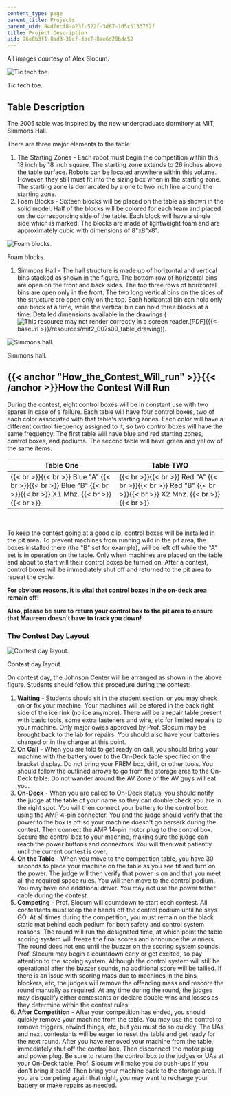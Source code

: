 ```yaml
---
content_type: page
parent_title: Projects
parent_uid: 84dfecf8-a23f-522f-3d67-1d5c5133752f
title: Project Description
uid: 26e0b3f1-8ad3-30cf-3bc7-8ae6d28bdc52
---
```


All images courtesy of Alex Slocum.

![Tic tech toe.](/courses/mechanical-engineering/2-007-design-and-manufacturing-i-spring-2009/projects/isometric.jpg)

Tic tech toe.

Table Description
-----------------

The 2005 table was inspired by the new undergraduate dormitory at MIT, Simmons Hall.

There are three major elements to the table:

1.  The Starting Zones - Each robot must begin the competition within this 18 inch by 18 inch square. The starting zone extends to 26 inches above the table surface. Robots can be located anywhere within this volume. However, they still must fit into the sizing box when in the starting zone. The starting zone is demarcated by a one to two inch line around the starting zone.
2.  Foam Blocks - Sixteen blocks will be placed on the table as shown in the solid model. Half of the blocks will be colored for each team and placed on the corresponding side of the table. Each block will have a single side which is marked. The blocks are made of lightweight foam and are approximately cubic with dimensions of 8"x8"x8".

![Foam blocks.](/courses/mechanical-engineering/2-007-design-and-manufacturing-i-spring-2009/projects/block.jpg)

Foam blocks.

1.  Simmons Hall - The hall structure is made up of horizontal and vertical bins stacked as shown in the figure. The bottom row of horizontal bins are open on the front and back sides. The top three rows of horizontal bins are open only in the front. The two long vertical bins on the sides of the structure are open only on the top. Each horizontal bin can hold only one block at a time, while the vertical bin can hold three blocks at a time. Detailed dimensions available in the drawings (![This resource may not render correctly in a screen reader.](/images/inacessible.gif)[PDF]({{< baseurl >}}/resources/mit2_007s09_table_drawing)).

![Simmons hall.](/courses/mechanical-engineering/2-007-design-and-manufacturing-i-spring-2009/projects/front.jpg)

Simmons hall.

{{< anchor "How_the_Contest_Will_run" >}}{{< /anchor >}}How the Contest Will Run
--------------------------------------------------------------------------------

During the contest, eight control boxes will be in constant use with two spares in case of a failure. Each table will have four control boxes, two of each color associated with that table's starting zones. Each color will have a different control frequency assigned to it, so two control boxes will have the same frequency. The first table will have blue and red starting zones, control boxes, and podiums. The second table will have green and yellow of the same items.

| Table One | Table TWO |
| --- | --- |
|  {{< br >}}{{< br >}} Blue "A" {{< br >}}{{< br >}} Blue "B" {{< br >}}{{< br >}} X1 Mhz. {{< br >}}{{< br >}}  |  {{< br >}}{{< br >}} Red "A" {{< br >}}{{< br >}} Red "B" {{< br >}}{{< br >}} X2 Mhz. {{< br >}}{{< br >}}  |  {{< br >}}{{< br >}} Green "A" {{< br >}}{{< br >}} Green "B" {{< br >}}{{< br >}} X3 Mhz. {{< br >}}{{< br >}}  |  {{< br >}}{{< br >}} Yellow "A" {{< br >}}{{< br >}} Yellow B" {{< br >}}{{< br >}} X4 Mhz. {{< br >}}{{< br >}}  

  
 

To keep the contest going at a good clip, control boxes will be installed in the pit area. To prevent machines from running wild in the pit area, the boxes installed there (the "B" set for example), will be left off while the "A" set is in operation on the table. Only when machines are placed on the table and about to start will their control boxes be turned on. After a contest, control boxes will be immediately shut off and returned to the pit area to repeat the cycle.

**For obvious reasons, it is vital that control boxes in the on-deck area remain off!**

**Also, please be sure to return your control box to the pit area to ensure that Maureen doesn't have to track you down!**

### The Contest Day Layout

![Contest day layout.](/courses/mechanical-engineering/2-007-design-and-manufacturing-i-spring-2009/projects/contest_layout.jpg)

Contest day layout.

On contest day, the Johnson Center will be arranged as shown in the above figure. Students should follow this procedure during the contest:

1.  **Waiting** - Students should sit in the student section, or you may check on or fix your machine. Your machines will be stored in the back right side of the ice rink (no ice anymore). There will be a repair table present with basic tools, some extra fasteners and wire, etc for limited repairs to your machine. Only major owies approved by Prof. Slocum may be brought back to the lab for repairs. You should also have your batteries charged or in the charger at this point.
2.  **On Call** - When you are told to get ready on call, you should bring your machine with the battery over to the On-Deck table specified on the bracket display. Do not bring your FREM box, drill, or other tools. You should follow the outlined arrows to go from the storage area to the On-Deck table. Do not wander around the AV Zone or the AV guys will eat you.
3.  **On-Deck** - When you are called to On-Deck status, you should notify the judge at the table of your name so they can double check you are in the right spot. You will then connect your battery to the control box using the AMP 4-pin connecter. You and the judge should verify that the power to the box is off so your machine doesn't go berserk during the contest. Then connect the AMP 14-pin motor plug to the control box. Secure the control box to your machine, making sure the judge can reach the power buttons and connectors. You will then wait patiently until the current contest is over.
4.  **On the Table** - When you move to the competition table, you have 30 seconds to place your machine on the table as you see fit and turn on the power. The judge will then verify that power is on and that you meet all the required space rules. You will then move to the control podium. You may have one additional driver. You may not use the power tether cable during the contest.
5.  **Competing** - Prof. Slocum will countdown to start each contest. All contestants must keep their hands off the control podium until he says GO. At all times during the competition, you must remain on the black static mat behind each podium for both safety and control system reasons. The round will run the designated time, at which point the table scoring system will freeze the final scores and announce the winners. The round does not end until the buzzer on the scoring system sounds. Prof. Slocum may begin a countdown early or get excited, so pay attention to the scoring system. Although the control system will still be operational after the buzzer sounds, no additional score will be tallied. If there is an issue with scoring mass due to machines in the bins, blockers, etc, the judges will remove the offending mass and rescore the round manually as required. At any time during the round, the judges may disqualify either contestants or declare double wins and losses as they determine within the contest rules.
6.  **After Competition** - After your competition has ended, you should quickly remove your machine from the table. You may use the control to remove triggers, rewind things, etc, but you must do so quickly. The UAs and next contestants will be eager to reset the table and get ready for the next round. After you have removed your machine from the table, immediately shut off the control box. Then disconnect the motor plug and power plug. Be sure to return the control box to the judges or UAs at your On-Deck table. Prof. Slocum will make you do push-ups if you don't bring it back! Then bring your machine back to the storage area. If you are competing again that night, you may want to recharge your battery or make repairs as needed.